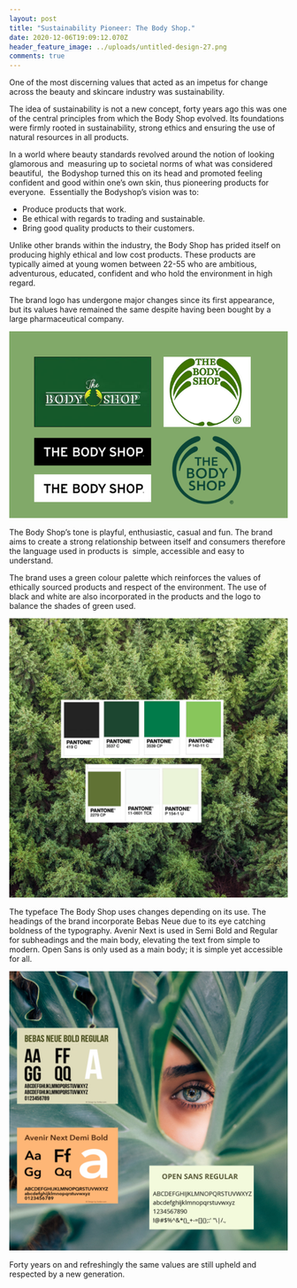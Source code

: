 ```yaml
---
layout: post
title: "Sustainability Pioneer: The Body Shop."
date: 2020-12-06T19:09:12.070Z
header_feature_image: ../uploads/untitled-design-27.png
comments: true
---
```

One of the most discerning values that acted as an impetus for change across the beauty and skincare industry was sustainability. 

The idea of sustainability is not a new concept, forty years ago this was one of the central principles from which the Body Shop evolved. Its foundations were firmly rooted in sustainability, strong ethics and ensuring the use of natural resources in all products. 

In a world where beauty standards revolved around the notion of looking glamorous and  measuring up to societal norms of what was considered beautiful,  the Bodyshop turned this on its head and promoted feeling confident and good within one’s own skin, thus pioneering products for everyone.  Essentially the Bodyshop’s vision was to:

* Produce products that work.
* Be ethical with regards to trading and sustainable. 
* Bring good quality products to their customers.

Unlike other brands within the industry, the Body Shop has prided itself on producing highly ethical and low cost products. These products are typically aimed at young women between 22-55 who are ambitious, adventurous, educated, confident and who hold the environment in high regard.

The brand logo has undergone major changes since its first appearance, but its values have remained the same despite having been bought by a large pharmaceutical company.

![](../uploads/open-sans-2.png)

The Body Shop’s tone is playful, enthusiastic, casual and fun. The brand aims to create a strong relationship between itself and consumers therefore the language used in products is  simple, accessible and easy to understand. 

The brand uses a green colour palette which reinforces the values of ethically sourced products and respect of the environment. The use of black and white are also incorporated in the products and the logo to balance the shades of green used.

![](../uploads/untitled-design-18.png)

The typeface The Body Shop uses changes depending on its use. The headings of the brand incorporate Bebas Neue due to its eye catching boldness of the typography. Avenir Next is used in Semi Bold and Regular for subheadings and the main body, elevating the text from simple to modern. Open Sans is only used as a main body; it is simple yet accessible for all.

![](../uploads/open-sans.png)

Forty years on and refreshingly the same values are still upheld and respected by a new generation.
